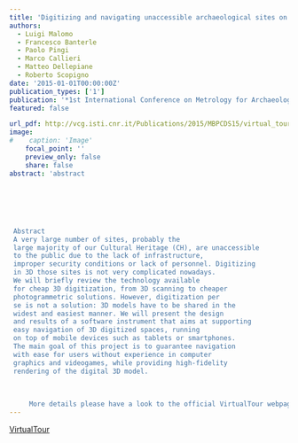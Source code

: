 ```yaml
---
title: 'Digitizing and navigating unaccessible archaeological sites on mobile devices'
authors:
  - Luigi Malomo
  - Francesco Banterle
  - Paolo Pingi
  - Marco Callieri
  - Matteo Dellepiane
  - Roberto Scopigno
date: '2015-01-01T00:00:00Z'
publication_types: ['1']
publication: '*1st International Conference on Metrology for Archaeology*'
featured: false

url_pdf: http://vcg.isti.cnr.it/Publications/2015/MBPCDS15/virtual_tour_metro_final.pdf
image:
#    caption: 'Image'
    focal_point: ''
    preview_only: false
    share: false
abstract: 'abstract 	 	 	    Abstract A very large number of sites, probably the large majority of our Cultural Heritage (CH), are unaccessible to the public due to the lack of infrastructure, improper security conditions or lack of personnel. Digitizing in 3D those sites is not very complicated nowadays. We will briefly review the technology available for cheap 3D digitization, from 3D scanning to cheaper photogrammetric solutions. However, digitization per se is not a solution: 3D models have to be shared in the widest and easiest manner. We will present the design and results of a software instrument that aims at supporting easy navigation of 3D digitized spaces, running on top of mobile devices such as tablets or smartphones. The main goal of this project is to guarantee navigation with ease for users without experience in computer graphics and videogames, while providing high-fidelity rendering of the digital 3D model.        More details please have a look to the official VirtualTour webpage.'
---
```

[VirtualTour](http://vcg.isti.cnr.it/virtualtour/)

